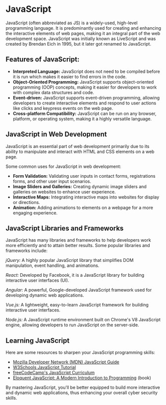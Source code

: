 # JavaScript

JavaScript (often abbreviated as JS) is a widely-used, high-level programming language. It is predominantly used for creating and enhancing the interactive elements of web pages, making it an integral part of the web development space. JavaScript was initially known as LiveScript and was created by Brendan Eich in 1995, but it later got renamed to JavaScript.

## Features of JavaScript:

* **Interpreted Language:** JavaScript does not need to be compiled before it is run which makes it easier to find errors in the code.
* **Object-Oriented Programming:** JavaScript supports object-oriented programming (OOP) concepts, making it easier for developers to work with complex data structures and code.
* **Event-driven:** JavaScript supports event-driven programming, allowing developers to create interactive elements and respond to user actions like clicks and keypress events on the web page.
* **Cross-platform Compatibility:** JavaScript can be run on any browser, platform, or operating system, making it a highly versatile language.

## JavaScript in Web Development

JavaScript is an essential part of web development primarily due to its ability to manipulate and interact with HTML and CSS elements on a web page.

Some common uses for JavaScript in web development:

* **Form Validation:** Validating user inputs in contact forms, registrations forms, and other user input scenarios.
* **Image Sliders and Galleries:** Creating dynamic image sliders and galleries on websites to enhance user experience.
* **Interactive Maps:** Integrating interactive maps into websites for display or directions.
* **Animation:** Adding animations to elements on a webpage for a more engaging experience.

## JavaScript Libraries and Frameworks

JavaScript has many libraries and frameworks to help developers work more efficiently and to attain better results. Some popular libraries and frameworks include:

*jQuery:* A highly popular JavaScript library that simplifies DOM manipulation, event handling, and animations.

*React:* Developed by Facebook, it is a JavaScript library for building interactive user interfaces (UI).

*Angular:* A powerful, Google-developed JavaScript framework used for developing dynamic web applications.

*Vue.js:* A lightweight, easy-to-learn JavaScript framework for building interactive user interfaces.

*Node.js:* A JavaScript runtime environment built on Chrome's V8 JavaScript engine, allowing developers to run JavaScript on the server-side.

## Learning JavaScript

Here are some resources to sharpen your JavaScript programming skills:

* [Mozilla Developer Network (MDN) JavaScript Guide](https://developer.mozilla.org/en-US/docs/Web/JavaScript/Guide)
* [W3Schools JavaScript Tutorial](https://www.w3schools.com/js/)
* [freeCodeCamp's JavaScript Curriculum](https://www.freecodecamp.org/learn/javascript-algorithms-and-data-structures/)
* [Eloquent JavaScript: A Modern Introduction to Programming](https://eloquentjavascript.net/) (book)

By mastering JavaScript, you'll be better equipped to build more interactive and dynamic web applications, thus enhancing your overall cyber security skills.